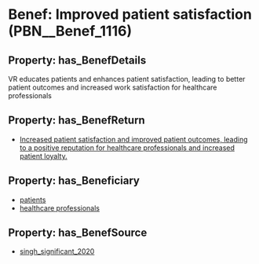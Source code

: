 # Benef: __Improved patient satisfaction__ (PBN__Benef_1116)

## Property: has_BenefDetails

VR educates patients and enhances patient satisfaction, leading to better patient outcomes and increased work satisfaction for healthcare professionals

## Property: has_BenefReturn

* [Increased patient satisfaction and improved patient outcomes, leading to a positive reputation for healthcare professionals and increased patient loyalty.](../BenefReturn/PBN__BenefReturn_1248)

## Property: has_Beneficiary

* [patients](../Stakeholder/PBN__Stakeholder_31)
* [healthcare professionals](../Stakeholder/PBN__Stakeholder_32)

## Property: has_BenefSource

* [singh_significant_2020](../Article/PBN__Article_231)

